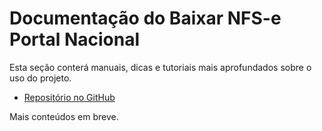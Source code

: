 # Documentação do Baixar NFS-e Portal Nacional

Esta seção conterá manuais, dicas e tutoriais mais aprofundados sobre o uso do projeto.

- [Repositório no GitHub](../README.md)

Mais conteúdos em breve.
